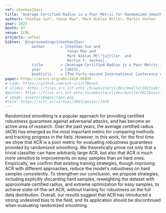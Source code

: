 ```yaml
---
ref: chenhao25acr
title: "Average Certified Radius is a Poor Metric for Randomized Smoothing"
authors: Chenhao Sun*, Yuhao Mao*, Mark Niklas Müller, Martin Vechev
year: 2025
month: 07
venue: ICML
projects: safeai
bibtex: '@inproceedings{chenhao25acr
			author       = {Chenhao Sun and
                            Yuhao Mao and
							Mark Niklas M{\"{u}}ller  and
							Martin T. Vechev},
			title        = {Average Certified Radius is a Poor Metric for Randomized Smoothing},
			year         = {2025},
			booktitle    = {The Forty-Second International Conference on Machine Learning}'
paper: https://arxiv.org/abs/2410.06895
# code: https://github.com/eth-sri/CTBench
# slides: https://files.sri.inf.ethz.ch/website/slides/mueller2023sabr_slides.pdf
#poster: https://files.sri.inf.ethz.ch/website/slides/mueller2021boosting_poster.pdf
# image: assets/images/taps.png
#talk: https://iclr.cc/virtual/2021/poster/3359
---
```


Randomized smoothing is a popular approach for providing certified robustness guarantees against adversarial attacks, and has become an active area of research. Over the past years, the average certified radius (ACR) has emerged as the most important metric for comparing methods and tracking progress in the field. However, in this work, for the first time we show that ACR is a poor metric for evaluating robustness guarantees provided by randomized smoothing. We theoretically prove not only that a trivial classifier can have arbitrarily large ACR, but also that ACR is much more sensitive to improvements on easy samples than on hard ones. Empirically, we confirm that existing training strategies, though improving ACR with different approaches, reduce the model's robustness on hard samples consistently. To strengthen our conclusion, we propose strategies, including explicitly discarding hard samples, reweighting the dataset with approximate certified radius, and extreme optimization for easy samples, to achieve state-of-the-art ACR, without training for robustness on the full data distribution. Overall, our results suggest that ACR has introduced a strong undesired bias to the field, and its application should be discontinued when evaluating randomized smoothing.